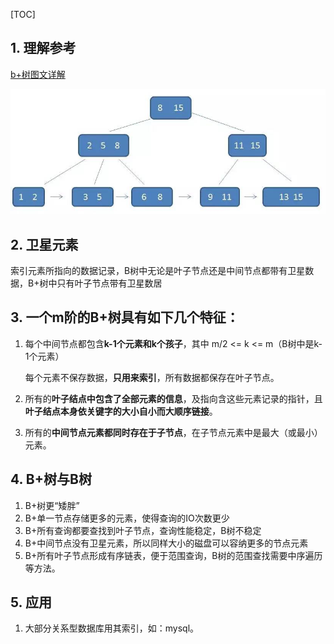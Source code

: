 [TOC]
## 1. 理解参考
[b+树图文详解](https://blog.csdn.net/qq_26222859/article/details/80631121)

![](../../img/B+Tree.jpeg)


## 2. 卫星元素
索引元素所指向的数据记录，B树中无论是叶子节点还是中间节点都带有卫星数据，B+树中只有叶子节点带有卫星数居


## 3. 一个m阶的B+树具有如下几个特征：

1. 每个中间节点都包含**k-1个元素和k个孩子**，其中 m/2 <= k <= m（B树中是k-1个元素）

   每个元素不保存数据，**只用来索引**，所有数据都保存在叶子节点。

2. 所有的**叶子结点中包含了全部元素的信息**，及指向含这些元素记录的指针，且**叶子结点本身依关键字的大小自小而大顺序链接**。

3. 所有的**中间节点元素都同时存在于子节点**，在子节点元素中是最大（或最小）元素。


## 4. B+树与B树
1. B+树更“矮胖”
2. B+单一节点存储更多的元素，使得查询的IO次数更少
3. B+所有查询都要查找到叶子节点，查询性能稳定，B树不稳定
4. B+中间节点没有卫星元素，所以同样大小的磁盘可以容纳更多的节点元素
5. B+所有叶子节点形成有序链表，便于范围查询，B树的范围查找需要中序遍历等方法。

## 5. 应用
1. 大部分关系型数据库用其索引，如：mysql。